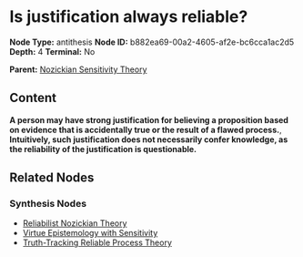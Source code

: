 # Is justification always reliable?

**Node Type:** antithesis
**Node ID:** b882ea69-00a2-4605-af2e-bc6cca1ac2d5
**Depth:** 4
**Terminal:** No

**Parent:** [Nozickian Sensitivity Theory](nozickian-sensitivity-theory-synthesis-4f3caf1a-71e0-45e5-8ff5-4a30f0960284.md)

## Content

**A person may have strong justification for believing a proposition based on evidence that is accidentally true or the result of a flawed process.**, **Intuitively, such justification does not necessarily confer knowledge, as the reliability of the justification is questionable.**

## Related Nodes

### Synthesis Nodes

- [Reliabilist Nozickian Theory](reliabilist-nozickian-theory-synthesis-6ed12b9e-4c06-4e31-a48d-44de2b2ba717.md)
- [Virtue Epistemology with Sensitivity](virtue-epistemology-with-sensitivity-synthesis-6bf08b2b-554d-4987-978a-815f1ce403fe.md)
- [Truth-Tracking Reliable Process Theory](truth-tracking-reliable-process-theory-synthesis-0bb51b57-dd43-4c27-a1ae-67cbd7d316d6.md)
